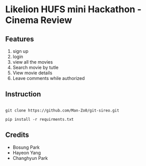Likelion HUFS mini Hackathon - Cinema Review
============================================
Features
--------
1. sign up
2. login
3. view all the movies
4. Search movie by tutle
5. View movie details
6. Leave comments while authorized

Instruction
-----------
<pre><code>
git clone https://github.com/Man-Zo0/git-sireo.git

pip install -r requirments.txt
</code></pre>

Credits
-------
* Bosung Park
* Hayeon Yang
* Changhyun Park
